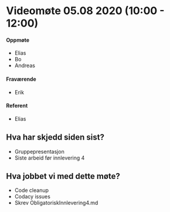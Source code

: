 # Videomøte 05.08 2020 (10:00 - 12:00)

#### Oppmøte
- Elias
- Bo
- Andreas

#### Fraværende
- Erik

#### Referent
- Elias

## Hva har skjedd siden sist?
- Gruppepresentasjon
- Siste arbeid før innlevering 4

## Hva jobbet vi med dette møte?
- Code cleanup
- Codacy issues
- Skrev ObligatoriskInnlevering4.md
